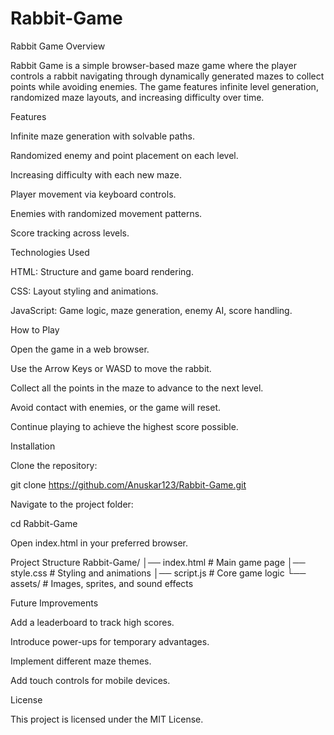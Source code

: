 # Rabbit-Game
Rabbit Game
Overview

Rabbit Game is a simple browser-based maze game where the player controls a rabbit navigating through dynamically generated mazes to collect points while avoiding enemies. The game features infinite level generation, randomized maze layouts, and increasing difficulty over time.

Features

Infinite maze generation with solvable paths.

Randomized enemy and point placement on each level.

Increasing difficulty with each new maze.

Player movement via keyboard controls.

Enemies with randomized movement patterns.

Score tracking across levels.

Technologies Used

HTML: Structure and game board rendering.

CSS: Layout styling and animations.

JavaScript: Game logic, maze generation, enemy AI, score handling.

How to Play

Open the game in a web browser.

Use the Arrow Keys or WASD to move the rabbit.

Collect all the points in the maze to advance to the next level.

Avoid contact with enemies, or the game will reset.

Continue playing to achieve the highest score possible.

Installation

Clone the repository:

git clone https://github.com/Anuskar123/Rabbit-Game.git


Navigate to the project folder:

cd Rabbit-Game


Open index.html in your preferred browser.

Project Structure
Rabbit-Game/
│── index.html      # Main game page
│── style.css       # Styling and animations
│── script.js       # Core game logic
└── assets/         # Images, sprites, and sound effects

Future Improvements

Add a leaderboard to track high scores.

Introduce power-ups for temporary advantages.

Implement different maze themes.

Add touch controls for mobile devices.

License

This project is licensed under the MIT License.
